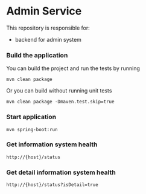 # Admin Service

This repository is responsible for:

* backend for admin system

### Build the application

You can build the project and run the tests by running

```shell
mvn clean package
```

Or you can build without running unit tests

```shell 
mvn clean package -Dmaven.test.skip=true
```

### Start application

```shell
mvn spring-boot:run
```

### Get information system health

```
http://{host}/status
```

### Get detail information system health

```
http://{host}/status?isDetail=true
```
